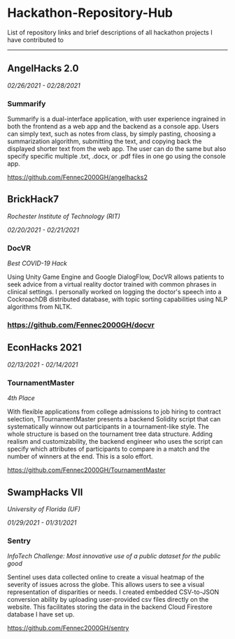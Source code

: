# Hackathon-Repository-Hub
List of repository links and brief descriptions of all hackathon projects I have contributed to

--------------------------------------------------

## AngelHacks 2.0 

*02/26/2021  - 02/28/2021*

### Summarify

Summarify is a dual-interface application, with user experience ingrained in both the frontend as a web app and the backend as a console app. Users can simply text, such as notes from class, by simply pasting, choosing a summarization algorithm, submitting the text, and copying back the displayed shorter text from the web app. The user can do the same but also specify specific multiple .txt, .docx, or .pdf files in one go using the console app.

https://github.com/Fennec2000GH/angelhacks2

## BrickHack7

*Rochester Institute of Technology (RIT)*

*02/20/2021  - 02/21/2021*

### DocVR

*Best COVID-19 Hack*

Using Unity Game Engine and Google DialogFlow, DocVR allows patients to seek advice from a virtual reality doctor trained with common phrases in clinical settings. I personally worked on logging the doctor's speech into a CockroachDB distributed database, with topic sorting capabilities using NLP algorithms from NLTK. 

### https://github.com/Fennec2000GH/docvr


## EconHacks 2021

*02/13/2021  - 02/14/2021*

### TournamentMaster

*4th Place*

With flexible applications from college admissions to job hiring to contract selection, TTournamentMaster presents a backend Solidity script that can systematically winnow out participants in a tournament-like style. The whole structure is based on the tournament tree data structure. Adding realism and customizability, the backend engineer who uses the script can specify which attributes of participants to compare in a match and the number of winners at the end. This is a solo effort.

https://github.com/Fennec2000GH/TournamentMaster

## SwampHacks VII

*University of Florida (UF)*

*01/29/2021  - 01/31/2021*

### Sentry

*InfoTech Challenge: Most innovative use of a public dataset for the public good*

Sentinel uses data collected online to create a visual heatmap of the severity of issues across the globe. This allows users to see a visual representation of disparities or needs. I created embedded CSV-to-JSON conversion ability by uploading user-provided csv files directly on the website. This facilitates storing the data in the backend Cloud Firestore database I have set up.

https://github.com/Fennec2000GH/sentry
